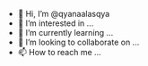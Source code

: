 - 👋 Hi, I’m @qyanaalasqya
- 👀 I’m interested in ...
- 🌱 I’m currently learning ...
- 💞️ I’m looking to collaborate on ...
- 📫 How to reach me ...

<!---
qyanaalasqya/qyanaalasqya is a ✨ special ✨ repository because its `README.md` (this file) appears on your GitHub profile.
You can click the Preview link to take a look at your changes.
--->
